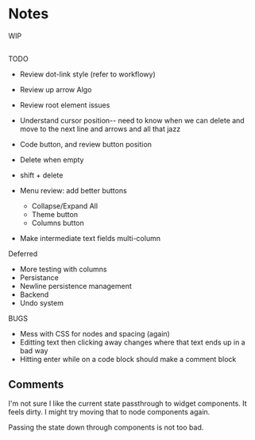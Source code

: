 # Notes

WIP

##

TODO

- Review dot-link style (refer to workflowy)
- Review up arrow Algo
- Review root element issues

- Understand cursor position-- need to know when we can delete and move to the
  next line and arrows and all that jazz
- Code button, and review button position
- Delete when empty
- shift + delete

- Menu review: add better buttons

  - Collapse/Expand All
  - Theme button
  - Columns button

- Make intermediate text fields multi-column

Deferred

- More testing with columns
- Persistance
- Newline persistence management
- Backend
- Undo system

BUGS

- Mess with CSS for nodes and spacing (again)
- Editting text then clicking away changes where that text ends up in a bad way
- Hitting enter while on a code block should make a comment block

## Comments

I'm not sure I like the current state passthrough to widget components. It feels dirty.
I might try moving that to node components again. 

Passing the state down through components is not too bad.